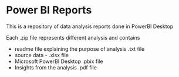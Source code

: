 # Power BI Reports 
This is a repository of data analysis reports done in PowerBI Desktop

Each .zip file represents different analysis and contains 
* readme file explaining the purpose of analysis .txt file
* source data - .xlsx file
* Microsoft PowerBI Desktop .pbix file
* Insights from the analysis .pdf file
